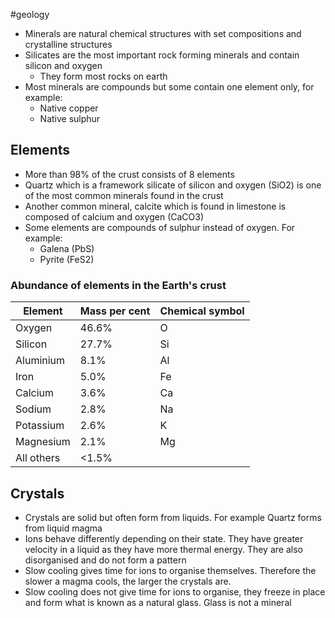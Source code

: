 #geology
- Minerals are natural chemical structures with set compositions and crystalline structures
- Silicates are the most important rock forming minerals and contain silicon and oxygen
    - They form most rocks on earth
- Most minerals are compounds but some contain one element only, for example:
    - Native copper
    - Native sulphur

## Elements
- More than 98% of the crust consists of 8 elements
- Quartz which is a framework silicate of silicon and oxygen (SiO2) is one of the most common minerals found in the crust
- Another common mineral, calcite which is found in limestone is composed of calcium and oxygen (CaCO3)
- Some elements are compounds of sulphur instead of oxygen. For example:
    - Galena (PbS)
    - Pyrite (FeS2)

### Abundance of elements in the Earth's crust
| Element    | Mass per cent | Chemical symbol |
| ---------- | ------------- | --------------- |
| Oxygen     | 46.6%         | O               |
| Silicon    | 27.7%         | Si              |
| Aluminium  | 8.1%          | Al              |
| Iron       | 5.0%          | Fe              |
| Calcium    | 3.6%          | Ca              |
| Sodium     | 2.8%          | Na              |
| Potassium  | 2.6%          | K               |
| Magnesium  | 2.1%          | Mg              | 
| All others | <1.5%         |                 |

## Crystals
- Crystals are solid but often form from liquids. For example Quartz forms from liquid magma
- Ions behave differently depending on their state. They have greater velocity in a liquid as they have more thermal energy. They are also disorganised and do not form a pattern
- Slow cooling gives time for ions to organise themselves. Therefore the slower a magma cools, the larger the crystals are.
- Slow cooling does not give time for ions to organise, they freeze in place and form what is known as a natural glass. Glass is not a mineral